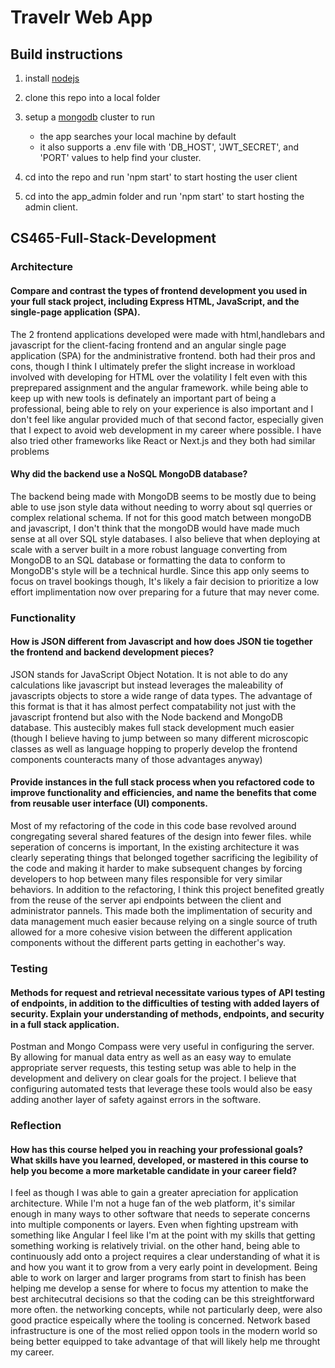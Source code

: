 # Travelr Web App

## Build instructions

 1. install [nodejs](https://nodejs.org/en/download)

 2.  clone this repo into a local folder
 
 3. setup a [mongodb](https://www.mongodb.com/) cluster to run
     - the app searches your local machine by default
     - it also supports a .env file with 'DB_HOST', 'JWT_SECRET', and 'PORT' values to help find your cluster.

 4. cd into the repo and run 'npm start' to start hosting the user client

 5. cd into the app_admin folder and run 'npm start' to start hosting the admin client.

## CS465-Full-Stack-Development

### Architecture

#### Compare and contrast the types of frontend development you used in your full stack project, including Express HTML, JavaScript, and the single-page application (SPA).


The 2 frontend applications developed were made with html,handlebars and javascript for the client-facing frontend and an angular single page application (SPA) for the andministrative frontend. both had their pros and cons, though I think I ultimately prefer the slight increase in workload involved with developing for HTML over the volatility I felt even with this preprepared assignment and the angular framework. while being able to keep up with new tools is definately an important part of being a professional, being able to rely on your experience is also important and I don't feel like angular provided much of that second factor, especially given that I expect to avoid web development in my career where possible. I have also tried other frameworks like React or Next.js and they both had similar problems

#### Why did the backend use a NoSQL MongoDB database?

The backend being made with MongoDB seems to be mostly due to being able to use json style data without needing to worry about sql querries or complex relational schema. If not for this good match between mongoDB and javascript, I don't think that the mongoDB would have made much sense at all over SQL style databases. I also believe that when deploying at scale with a server built in a more robust language converting from MongoDB to an SQL database or formatting the data to conform to MongoDB's style will be a technical hurdle. Since this app only seems to focus on travel bookings though, It's likely a fair decision to prioritize a low effort implimentation now over preparing for a future that may never come.

### Functionality

#### How is JSON different from Javascript and how does JSON tie together the frontend and backend development pieces?

JSON stands for JavaScript Object Notation. It is not able to do any calculations like javascript but instead leverages the maleability of javascripts objects to store a wide range of data types. The advantage of this format is that it has almost perfect compatability not just with the javascript frontend but also with the Node backend and MongoDB database. This austecibly makes full stack development much easier (though I believe having to jump between so many different microscopic classes as well as language hopping to properly develop the frontend components counteracts many of those advantages anyway)

#### Provide instances in the full stack process when you refactored code to improve functionality and efficiencies, and name the benefits that come from reusable user interface (UI) components.

Most of my refactoring of the code in this code base revolved around congregating several shared features of the design into fewer files. while seperation of concerns is important, In the existing architecture it was clearly seperating things that belonged together sacrificing the legibility of the code and making it harder to make subsequent changes by forcing developers to hop between many files responsible for very similar behaviors. In addition to the refactoring, I think this project benefited greatly from the reuse of the server api endpoints between the client and administrator pannels. This made both the implimentation of security and data management much easier because relying on a single source of truth allowed for a more cohesive vision between the different application components without the different parts getting in eachother's way.



### Testing

#### Methods for request and retrieval necessitate various types of API testing of endpoints, in addition to the difficulties of testing with added layers of security. Explain your understanding of methods, endpoints, and security in a full stack application.

Postman and Mongo Compass were very useful in configuring the server. By allowing for manual data entry as well as an easy way to emulate appropriate server requests, this testing setup was able to help in the development and delivery on clear goals for the project. I believe that configuring automated tests that leverage these tools would also be easy adding another layer of safety against errors in the software.

### Reflection

#### How has this course helped you in reaching your professional goals? What skills have you learned, developed, or mastered in this course to help you become a more marketable candidate in your career field?

I feel as though I was able to gain a greater apreciation for application architecture. While I'm not a huge fan of the web platform, it's similar enough in many ways to other software that needs to seperate concerns into multiple components or layers. Even when fighting upstream with something like Angular I feel like I'm at the point with my skills that getting something working is relatively trivial. on the other hand, being able to continuously add onto a project requires a clear understanding of what it is and how you want it to grow from a very early point in development. Being able to work on larger and larger programs from start to finish has been helping me develop a sense for where to focus my attention to make the best architecutral decisions so that the coding can be this streightforward more often. the networking concepts, while not particularly deep, were also good practice espeically where the tooling is concerned. Network based infrastructure is one of the most relied oppon tools in the modern world so being better equipped to take advantage of that will likely help me throught my career.
